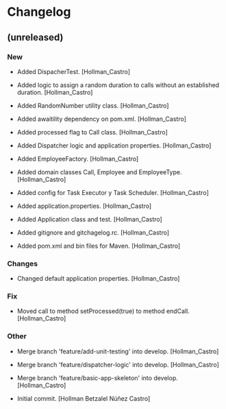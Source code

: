 # Changelog


## (unreleased)

### New

* Added DispacherTest. [Hollman_Castro]

* Added logic to assign a random duration to calls without an established duration. [Hollman_Castro]

* Added RandomNumber utility class. [Hollman_Castro]

* Added awaitility dependency on pom.xml. [Hollman_Castro]

* Added processed flag to Call class. [Hollman_Castro]

* Added Dispatcher logic and application properties. [Hollman_Castro]

* Added EmployeeFactory. [Hollman_Castro]

* Added domain classes Call, Employee and EmployeeType. [Hollman_Castro]

* Added config for Task Executor y Task Scheduler. [Hollman_Castro]

* Added application.properties. [Hollman_Castro]

* Added Application class and test. [Hollman_Castro]

* Added gitignore and gitchagelog.rc. [Hollman_Castro]

* Added pom.xml and bin files for Maven. [Hollman_Castro]

### Changes

* Changed default application properties. [Hollman_Castro]

### Fix

* Moved call to method setProcessed(true) to method endCall. [Hollman_Castro]

### Other

* Merge branch 'feature/add-unit-testing' into develop. [Hollman_Castro]

* Merge branch 'feature/dispatcher-logic' into develop. [Hollman_Castro]

* Merge branch 'feature/basic-app-skeleton' into develop. [Hollman_Castro]

* Initial commit. [Hollman Betzalel Núñez Castro]


